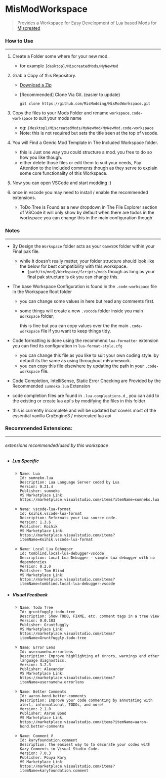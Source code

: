 # MisModWorkspace

> Provides a Workspace for Easy Development of Lua based Mods for [Miscreated](https://miscreatedgame.com)


### How to Use

---------



1. Create a Folder some where for your new mod.

   - for example  `{desktop}/MiscreatedMods/MyNewMod`

2. Grab a Copy of this Repository.

   - [Download a Zip](https://github.com/MisModding/MisModWorkspace/archive/master.zip)

   - [Recommended] Clone Via Git. (easier to update)

     `git clone https://github.com/MisModding/MisModWorkspace.git`

3. Copy the files to your Mods Folder and rename `workspace.code-workspace` to suit your mods name

   - eg:  `{desktop}/MiscreatedMods/MyNewMod/MyNewMod.code-workspace`
   - Note: this is not required but sets the title seen at the top of vscode.

4. You will Find a Genric Mod Template in The Included Workspace folder.
   - this is Just one way you could structure a mod. you free to do so how you like though.
   - either delete those files or edit them to suit your needs, Pay Attention to the included comments though as they serve to explain
     some core functionality of this Workspace.

5.  Now you can open VSCode and start modding :)

6. once in vscode you may need to install / enable the recommended extensions.
   - ToDo Tree is Found as a new  dropdown in The File Explorer section of VSCode
     it will only show by default when there are todos in the workspace you can change this in the main configuration though


### Notes

-----------

- By Design the `Workspace` folder acts as your `GameSDK` folder within your Final pak file. 

  - while it doesn't really matter, your folder structure should look like the below for best compatibility with this workspace.
    - `{path/to/mod}/Workspace/Scripts/mods` though as long as your final pak structure is ok you can change this.

- The base Workspace Configuration is found in the `.code-workspace` file in the Workspace Root folder

  - you can change some values in here but read any comments first.

  - some things will create a new `.vscode` folder inside you main `Workspace` folder, 

    this is fine but you can copy values over the the main `.code-workspace` file if you want to keep things tidy.

- Code formatting is done using the recommend `lua-formatter` extension you can find its configuration in  `lua-format-style.cfg`

  - you can change this file as you like to suit your own coding style. by default its the same as using throughout mFramework.
  - you can copy this file elsewhere by updating the path in your `.code-workspace` file.

-  Code Completion, IntelliSense, Static Error Checking are Provided by the Recommended `sumneko.lua` Extension

  -  code completion files are found in `.lua.compleations.d` , you can add to the  existing or create lua api's by modifying the files in this folder
  - this is currently incomplete and will be updated but covers most of the essential vanilla CryEngine3 / miscreated lua api



### Recommended Extensions:

----------

###### extensions recommended/used by this workspace



- ##### Lua Specific

  - ```
    Name: Lua
    Id: sumneko.lua
    Description: Lua Language Server coded by Lua
    Version: 0.21.4
    Publisher: sumneko
    VS Marketplace Link: https://marketplace.visualstudio.com/items?itemName=sumneko.lua
    ```

    

  - ```
    Name: vscode-lua-format
    Id: koihik.vscode-lua-format
    Description: Reformats your Lua source code.
    Version: 1.3.6
    Publisher: Koihik
    VS Marketplace Link: https://marketplace.visualstudio.com/items?itemName=Koihik.vscode-lua-format
    ```

    

  - ```
    Name: Local Lua Debugger
    Id: tomblind.local-lua-debugger-vscode
    Description: Local Lua Debugger - simple Lua debugger with no dependencies
    Version: 0.2.0
    Publisher: Tom Blind
    VS Marketplace Link: https://marketplace.visualstudio.com/items?itemName=tomblind.local-lua-debugger-vscode
    ```

    

- ##### Visual Feedback

  - ```
    Name: Todo Tree
    Id: gruntfuggly.todo-tree
    Description: Show TODO, FIXME, etc. comment tags in a tree view
    Version: 0.0.183
    Publisher: Gruntfuggly
    VS Marketplace Link: https://marketplace.visualstudio.com/items?itemName=Gruntfuggly.todo-tree
    ```

    

  - ```
    Name: Error Lens
    Id: usernamehw.errorlens
    Description: Improve highlighting of errors, warnings and other language diagnostics.
    Version: 3.2.3
    Publisher: Alexander
    VS Marketplace Link: https://marketplace.visualstudio.com/items?itemName=usernamehw.errorlens
    ```

    

  - ```
    Name: Better Comments
    Id: aaron-bond.better-comments
    Description: Improve your code commenting by annotating with alert, informational, TODOs, and more!
    Version: 2.1.0
    Publisher: Aaron Bond
    VS Marketplace Link: https://marketplace.visualstudio.com/items?itemName=aaron-bond.better-comments
    ```

    

  - ```
    Name: Comment V
    Id: karyfoundation.comment
    Description: The easiest way to to decorate your codes with Kary Comments in Visual Studio Code.
    Version: 7.0.3
    Publisher: Pouya Kary
    VS Marketplace Link: https://marketplace.visualstudio.com/items?itemName=karyfoundation.comment
    ```

    
